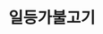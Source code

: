 ---
### 무조건 양식 지켜서 작성해주세요. 텍스트 ""로 묶여져있는지 꼭 확인. #에 들어가는건 수정 X ###
## 파일명은 업체명 영문으로 작성 ##

# 출력순서 숫자가 높을수록 앞에 옴
position: "11"
# 업종 대분류: 프랜차이즈
category: "프랜차이즈"
# 업체 이름을 작성해주세요.
title: "일등가불고기"
# 업체이름을 영어로 작성해주세요 (앞글자는 대문자 나머지는 소문자).
titleSub: "ildeung-ga Bulgogi"
# 이부분은 작성X
logo: "ildeungOriLogo.png"
titleImg: "ildeungOriTitle.jpg"
# ------------- #
# 작업 대분류: Marketing(SA,DA 등등 전부 포함됨)
work:
  - "Marketing"
# 업종 소분류 작성
type: "프랜차이즈"
# 작업 매체 소분류 자세하게 작성 : 네이버 검색광고, 구글 검색광고, 페이스북광고, 인스타광고
media: "네이버 검색광고"
# 홈페이지 URL 전체 작성 https 있을경우 https로
homepage: "https://naver.me/5X9Dpg4R"
# 작업 매체 대분류로 작성 
history:
  - "SearchAD"
# 작업 목표에 대해 간략하게 작성
target: "창업문의전환/상담"
# 작업 전략에 대해 자세하게 작성
strategy: "스트크립트설치 전환수체크, 데이터를 통한 광고 효율 분석, 네이버매체로 문의 및 상담 전환 유도"
---